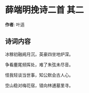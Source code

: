 # 薛端明挽诗二首  其二

**作者**: 叶适

## 诗词内容

冰稼初融阙月沉，英豪四坐地炉深。

争看麈尾频挥处，难了朱弦未尽音。

怪我轻谈当世事，知公默会古人心。

空山稳对梅花宿，错向林逋墓里寻。

